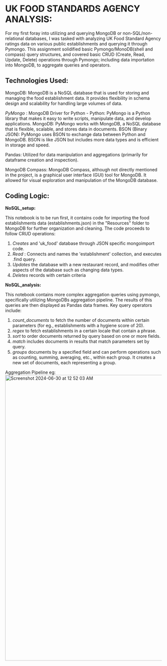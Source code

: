 # UK FOOD STANDARDS AGENCY ANALYSIS: 

For my first foray into utilizing and querying MongoDB or non-SQL/non-relational databases, I was tasked with analyzing UK Food Standard Agency ratings data on various public establishments and querying it through Pymongo. This assignment solidified basic Pymongo/MonoDB(shell and compass) query structures, and covered basic CRUD (Create, Read, Update, Delete) operations through Pymongo; including data importation into MongoDB, to aggregate queries and operators.

## Technologies Used: 

MongoDB: MongoDB is a NoSQL database that is used for storing and managing the food establishment data. It provides flexibility in schema design and scalability for handling large volumes of data.

*PyMongo* : MongoDB Driver for Python - Python: PyMongo is a Python library that makes it easy to write scripts, manipulate data, and develop applications.
MongoDB: PyMongo works with MongoDB, a NoSQL database that is flexible, scalable, and stores data in documents.
BSON (Binary JSON): PyMongo uses BSON to exchange data between Python and MongoDB. BSON is like JSON but includes more data types and is efficient in storage and speed.

Pandas: Utilized for data manipulation and aggregations (primarily for dataframe creation and inspection). 

MongoDB Compass: MongoDB Compass, although not directly mentioned in the project, is a graphical user interface (GUI) tool for MongoDB. It allowed for visual exploration and manipulation of the MongoDB database. 

## Coding Logic: 

**NoSQL_setup:**

This notebook is to be run first, it contains code for importing the food establishments data (establishments.json) in the "Resources" folder to MongoDB for further organization and cleaning. The code proceeds to follow CRUD operations: 

1) *Creates* and 'uk_food' database through JSON specific mongoimport code.
2) *Read* : Connects and names the 'establishment' collection, and executes .find query. 
3) *Updates* the database with a new restaurant record, and modifies other aspects of the database such as changing data types.
4) *Deletes* records with certain criteria 

**NoSQL_analysis:** 

This notebook contains more complex aggregation queries using pymongo, specifically utilizing MongoDBs aggregation pipeline. The results of this queries are then displayed as Pandas data frames. Key query operators include: 

1) *count_documents* to fetch the number of documents within certain parameters (for eg., establishments with a hygiene score of 20).
2) *regex* to fetch establishments in a certain locale that contain a phrase.
3) *sort* to order documents returned by query based on one or more fields.
4) *match* includes documents in results that match parameters set by query.
5) *groups* documents by a specified field and can perform operations such as counting, summing, averaging, etc., within each group. It creates a new set of documents, each representing a group.

Aggregation Pipeline eg:
<img width="915" alt="Screenshot 2024-06-30 at 12 52 03 AM" src="https://github.com/ZainabShafi/FoodEstablishments_NoSQL/assets/160359466/e0775dd1-7b31-47b9-987a-bdc76d245e73">

